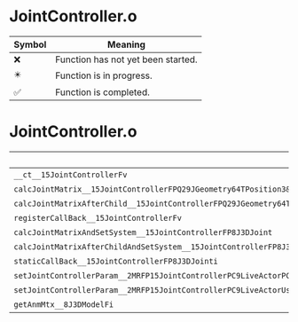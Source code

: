# JointController.o
| Symbol | Meaning 
| ------------- | ------------- 
| :x: | Function has not yet been started. 
| :eight_pointed_black_star: | Function is in progress. 
| :white_check_mark: | Function is completed. 


# JointController.o
| Symbol | Decompiled? |
| ------------- | ------------- |
| `__ct__15JointControllerFv` | :white_check_mark: |
| `calcJointMatrix__15JointControllerFPQ29JGeometry64TPosition3&lt;Q29JGeometry38TMatrix34&lt;Q29JGeometry13SMatrix34C&lt;f&gt;&gt;&gt;RC19JointControllerInfo` | :white_check_mark: |
| `calcJointMatrixAfterChild__15JointControllerFPQ29JGeometry64TPosition3&lt;Q29JGeometry38TMatrix34&lt;Q29JGeometry13SMatrix34C&lt;f&gt;&gt;&gt;RC19JointControllerInfo` | :white_check_mark: |
| `registerCallBack__15JointControllerFv` | :white_check_mark: |
| `calcJointMatrixAndSetSystem__15JointControllerFP8J3DJoint` | :x: |
| `calcJointMatrixAfterChildAndSetSystem__15JointControllerFP8J3DJoint` | :x: |
| `staticCallBack__15JointControllerFP8J3DJointi` | :x: |
| `setJointControllerParam__2MRFP15JointControllerPC9LiveActorPCc` | :x: |
| `setJointControllerParam__2MRFP15JointControllerPC9LiveActorUs` | :x: |
| `getAnmMtx__8J3DModelFi` | :x: |
